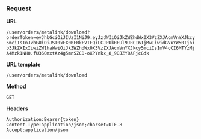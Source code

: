 ### Request

**URL**

`/user/orders/metalink/download?orderToken=eyJhbGciOiJIUzI1NiJ9.eyJzdWIiOiJkZWZhdWx0X3VzZXJAcmVnYXJkcy5mciIsInJvbGUiOiJST0xFX0RFRkFVTFQiLCJPUkRFUl9JRCI6IjMwIiwidGVuYW50Ijoib3JkZXIxIiwiZW1haWwiOiJkZWZhdWx0X3VzZXJAcmVnYXJkcy5mciIsImV4cCI6MTYzMjA4Mzk1NH0.fU36QmxtAz4g5mnSZCD-oXPYnkx_8_9QJZY8AFjcGdk`

**URL template**

`/user/orders/metalink/download`

**Method**

`GET`

**Headers**

`Authorization:Bearer{token}`  
`Content-Type:application/json;charset=UTF-8`  
`Accept:application/json`  
